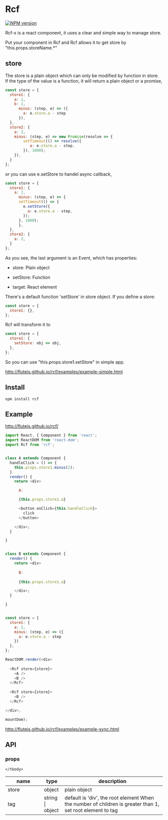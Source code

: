 # Rcf

[![NPM version](https://img.shields.io/npm/v/rcf.svg?style=flat)](https://npmjs.org/package/rcf)

Rcf-x is a react component, it uses a clear and simple way to manage store.

Put your component in Rcf and Rcf allows it to get store by "this.props.storeName.*"


## store

The store is a plain object which can only be modified by function in store. If the type of the value is a function, it  will return a plain object or a promise,

```js
const store = {
  store1: {
    a: 1,
    b: 1,
      minus: (step, e) => ({
        a: e.store.a - step
      }),
  },
  store2: {
    a: 2,
    minus: (step, e) => new Promise(resolve => {
        setTimeout(() => resolve({
           a: e.store.a - step,
        }), 1000);
    }),
  }
};
```

or you can use e.setStore to handel async callback,

```js
const store = {
  store1: {
    a: 1,
      minus: (step, e) => {
      setTimeout(() => {
        e.setStore({
          a: e.store.a - step,  
        });
      }, 1000);
      },
  },
  store2: {
    a: 2,
  }
};
```

As you see, the last argument is an Event, which has properties:

- store: Plain object

- setStore: Function

- target: React element


There's a default function 'setStore' in store object. If you define a store:

```js
const store = {
  store1: {},
};
``` 

Rcf will transform it to

```js
const store = {
  store1: {
    setStore: obj => obj,
  },
};
```

So you can use "this.props.store1.setStore" in simple app.

http://flutejs.github.io/rcf/examples/example-simple.html

## Install


```
npm install rcf
```


## Example

http://flutejs.github.io/rcf/

```js
import React, { Component } from 'react';
import ReactDOM from 'react-dom';
import Rcf from 'rcf';


class A extends Component {
  handleClick = () => {
    this.props.store1.minus(2);
  }
  render() {
    return <div>

      A:

      {this.props.store1.a}

      <button onClick={this.handleClick}>
        click
      </button>

    </div>;
  }

}


class B extends Component {
  render() {
    return <div>
  
      B:
      
      {this.props.store1.a} 

    </div>;
  }

}


const store = {
  store1: {
    a: 1,
    minus: (step, e) => ({
      a: e.store.a - step
    })
  },
};

ReactDOM.render(<div>
  
  <Rcf store={store}>
    <A />
    <B />
  </Rcf>
  
  <Rcf store={store}>
    <B />
  </Rcf>

</div>, 

mountDom);

```

http://flutejs.github.io/rcf/examples/example-sync.html


## API

### props

<table class="table table-bordered table-striped">
    <thead>
    <tr>
        <th style="width: 100px;">name</th>
        <th style="width: 50px;">type</th>
        <th>description</th>
    </tr>
    </thead>
    <tbody>
        <tr>
          <td>store</td>
          <td>object</td>
          <td>plain object</td>
        </tr>
        <tr>
          <td>tag</td>
            <td>string | object</td>
          <td>default is 'div', the root element
When the number of children is greater than 1, set root element to tag</td>
        </tr>
 
    </tbody>
</table>
